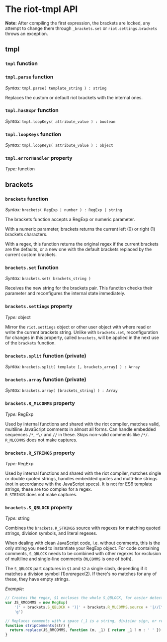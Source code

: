 
# The riot-tmpl API

**Note:**
After compiling the first expression, the brackets are locked, any attempt to change them through `_brackets.set` or `riot.settings.brackets` throws an exception.

## tmpl


### `tmpl` function


### `tmpl.parse` function

_Syntax:_ `tmpl.parse( template_string ) : string` 

Replaces the custom or default riot brackets with the internal ones.

### `tmpl.hasExpr` function

_Syntax:_ `tmpl.loopKeys( attribute_value ) : boolean` 

### `tmpl.loopKeys` function

_Syntax:_ `tmpl.loopKeys( attribute_value ) : object` 

### `tmpl.errorHandler` property

_Type:_ function


## brackets


### `brackets` function

_Syntax:_ `brackets( RegExp | number ) : RegExp | string` 

The brackets function accepts a RegExp or numeric parameter.

With a numeric parameter, brackets returns the current left (0) or right (1) brackets characters.

With a regex, this function returns the original regex if the current brackets are the defaults, or a new one with the default brackets replaced by the current custom brackets.


### `brackets.set` function

_Syntax:_ `brackets.set( brackets_string )`

Receives the new string for the brackets pair. This function checks their parameter and reconfigures the internal state immediately.


### `brackets.settings` property

_Type:_ object

Mirror the `riot.settings` object or other user object with where read or write the current brackets string. Unlike with `brackets.set`, reconfiguration for changes in this property, called `brackets`, will be applied in the next use of the `brackets` function.


### `brackets.split` function (private)

_Syntax:_ `brackets.split( template [, brackets_array] ) : Array`


### `brackets.array` function (private)

_Syntax:_ `brackets.array( [brackets_string] ) : Array`


### `brackets.R_MLCOMMS` property

_Type:_ RegExp

Used by internal functions and shared with the riot compiler, matches valid, multiline JavaScript comments in almost all forms. Can handle embedded sequences `/*`, `*\/` and `//` in these. Skips non-valid comments like `/*/`.  
`R_MLCOMMS` does not make captures.


### `brackets.R_STRINGS` property

_Type:_ RegExp

Used by internal functions and shared with the riot compiler, matches single or double quoted strings, handles embedded quotes and multi-line strings (not in accordance with the JavaScript specs). It is not for ES6 template strings, these are too complex for a regex.  
`R_STRINGS` does not make captures.

### `brackets.S_QBLOCK` property

_Type:_ string

Combines the `brackets.R_STRINGS` source with regexes for matching quoted strings, division symbols, and literal regexes.

When dealing with clean JavaScript code, i.e. without comments, this is the only string you need to instantiate your RegExp object. For code containing comments, `S_QBLOCK` needs to be combined with other regexes for exclusion of multiline and single-line comments (`MLCOMMS` is one of both).

The `S_QBLOCK` part captures in `$1` and `$2` a single slash, depending if it matches a division symbol ($1) or a regex ($2). If there's no matches for any of these, they have empty strings.

_Example:_

```js
// Creates the regex, $1 encloses the whole S_QBLOCK, for easier detection
var JS_RMCOMMS = new RegExp(
    '(' + brackets.S_QBLOCK + ')|' + brackets.R_MLCOMMS.source + '|//[^\r\n]*',
    'g')

// Replaces comments with a space (_1 is a string, division sign, or regex)
function stripComments(str) {
  return.replace(JS_RMCOMMS, function (m, _1) { return _1 ? m : ' ' })
}
```
